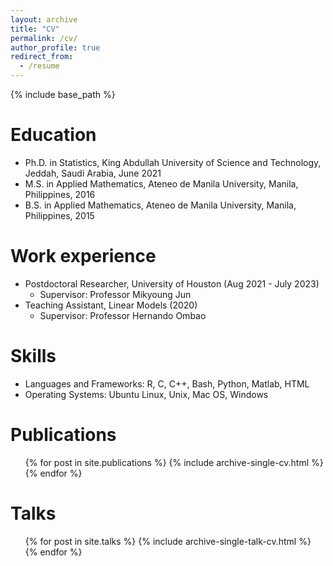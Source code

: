 ```yaml
---
layout: archive
title: "CV"
permalink: /cv/
author_profile: true
redirect_from:
  - /resume
---
```


{% include base_path %}

Education
======
* Ph.D. in Statistics, King Abdullah University of Science and Technology, Jeddah, Saudi Arabia, June 2021
* M.S. in Applied Mathematics, Ateneo de Manila University, Manila, Philippines, 2016
* B.S. in Applied Mathematics, Ateneo de Manila University, Manila, Philippines, 2015

Work experience
======
* Postdoctoral Researcher, University of Houston (Aug 2021 - July 2023)
  * Supervisor: Professor Mikyoung Jun
* Teaching Assistant, Linear Models (2020)
  * Supervisor: Professor Hernando Ombao

Skills
======
* Languages and Frameworks: R, C, C++, Bash, Python, Matlab, HTML
* Operating Systems: Ubuntu Linux, Unix, Mac OS, Windows

Publications
======
  <ul>{% for post in site.publications %}
    {% include archive-single-cv.html %}
  {% endfor %}</ul>
  
Talks
======
  <ul>{% for post in site.talks %}
    {% include archive-single-talk-cv.html %}
  {% endfor %}</ul>
  
